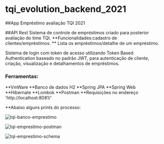 # tqi_evolution_backend_2021
##App Empréstimo avaliação TQI 2021

##API Rest
Sistema de controle de empréstimos criado para posterior avaliação do time TQI. 
**Funcionalidades:cadastro de clientes/empréstimos.
**                Lista os empréstimos/detalhe de um empréstimo.
                
Sistema de login com token de acesso utilizando Token Based Authentication baseado no padrão JWT, para autenticação de cliente, criação, visualização e detalhamentos de empréstimos.

### Ferramentas:
**VmWare
**Banco de dados H2
**Spring JPA
**Spring Web
**Hibernate
**Lombok
**Postman
**Requisições no endereço 'http://localhost:8081/'

**Abaixo alguns prints do processo:


![tqi-banco-emprestimo](https://user-images.githubusercontent.com/67720866/148710951-a7475945-c9f5-47a5-8243-7f1260f26bff.png)


![tqi-emprestimo-postman](https://user-images.githubusercontent.com/67720866/148710963-901842be-d25f-40af-a4a9-06484d8aee40.png)


![tqi-emprestimo-schema](https://user-images.githubusercontent.com/67720866/148710992-c3fdf026-4374-45f6-9305-457af2493d82.png)

